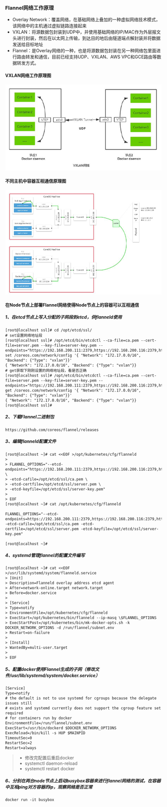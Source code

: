 ### Flannel网络工作原理

- Overlay Network：覆盖网络，在基础网络上叠加的一种虚拟网络技术模式，该网络中的主机通过虚拟链路连接起来
- VXLAN：将源数据包封装到UDP中，并使用基础网络的IP/MAC作为外层报文头进行封装，然后在以太网上传输，到达目的地后由隧道端点解封装并将数据发送给目标地址
- Flannel：是Overlay网络的一种，也是将源数据包封装在另一种网络包里面进行路由转发和通信，目前已经支持UDP、VXLAN、AWS VPC和GCE路由等数据转发方式。

#### VXLAN网络工作原理图

![image](https://github.com/hdpingshao/ops/blob/master/kubernetes/images/2-5-1.jpg)

#### 不同主机中容器互相通信原理图

![image](https://github.com/hdpingshao/ops/blob/master/kubernetes/images/2-5-2.jpg)

#### 在Node节点上部署Flannel网络使得Node节点上的容器可以互相通信

##### 1、在etcd节点上写入分配的子网段到etcd，供flanneld使用

	[root@localhost ssl]# cd /opt/etcd/ssl/
	# set设置网络地址段
	[root@localhost ssl]# /opt/etcd/bin/etcdctl --ca-file=ca.pem --cert-file=server.pem --key-file=server-key.pem --endpoints="https://192.168.200.111:2379,https://192.168.200.116:2379,https://192.168.200.117:2379" set /coreos.com/network/config '{ "Network": "172.17.0.0/16", "Backend": {"Type": "vxlan"}}'
	{ "Network": "172.17.0.0/16", "Backend": {"Type": "vxlan"}}
	# get获取下刚刚设置的网络地址段，看是否正确
	[root@localhost ssl]# /opt/etcd/bin/etcdctl --ca-file=ca.pem --cert-file=server.pem --key-file=server-key.pem --endpoints="https://192.168.200.111:2379,https://192.168.200.116:2379,https://192.168.200.117:2379" get /coreos.com/network/config '{ "Network": "172.17.0.0/16", "Backend": {"Type": "vxlan"}}'
	{ "Network": "172.17.0.0/16", "Backend": {"Type": "vxlan"}}
	[root@localhost ssl]# 
	
##### 2、下载Flannel二进制包

    https://github.com/coreos/flannel/releases
    
##### 3、编辑flanneld配置文件

	[root@localhost ~]# cat <<EOF >/opt/kubernetes/cfg/flanneld
	> 
	> FLANNEL_OPTIONS="--etcd-endpoints="https://192.168.200.111:2379,https://192.168.200.116:2379,https://192.168.200.117:2379" \
	> -etcd-cafile=/opt/etcd/ssl/ca.pem \
	> -etcd-certfile=/opt/etcd/ssl/server.pem \
	> -etcd-keyfile=/opt/etcd/ssl/server-key.pem"
	> 
	> EOF
	[root@localhost ~]# cat /opt/kubernetes/cfg/flanneld 

	FLANNEL_OPTIONS="--etcd-endpoints=https://192.168.200.111:2379,https://192.168.200.116:2379,https://192.168.200.117:2379 -etcd-cafile=/opt/etcd/ssl/ca.pem -etcd-certfile=/opt/etcd/ssl/server.pem -etcd-keyfile=/opt/etcd/ssl/server-key.pem"

	[root@localhost ~]# 
	
##### 4、systemd管理flannel的配置文件编写

	[root@localhost ~]# cat <<EOF >/usr/lib/systemd/system/flanneld.service
	> [Unit]
	> Description=Flanneld overlay address etcd agent
	> After=network-online.target network.target
	> Before=docker.service
	> 
	> [Service]
	> Type=notify
	> EnvironmentFile=/opt/kubernetes/cfg/flanneld
	> ExecStart=/opt/kubernetes/bin/flanneld --ip-masq \$FLANNEL_OPTIONS
	> ExecStartPost=/opt/kubernetes/bin/mk-docker-opts.sh -k DOCKER_NETWORK_OPTIONS -d /run/flannel/subnet.env
	> Restart=on-failure
	> 
	> [Install]
	> WantedBy=multi-user.target
	> 
	> EOF
	
##### 5、配置docker使用Flannel生成的子网（修改文件/usr/lib/systemd/system/docker.service）

	[Service]
	Type=notify
	# the default is not to use systemd for cgroups because the delegate issues still
	# exists and systemd currently does not support the cgroup feature set required
	# for containers run by docker
	EnvironmentFile=/run/flannel/subnet.env
	ExecStart=/usr/bin/dockerd $DOCKER_NETWORK_OPTIONS
	ExecReload=/bin/kill -s HUP $MAINPID
	TimeoutSec=0
	RestartSec=2
	Restart=always

> * 修改完配置后重启docker
> * systemctl daemon-reload
> * systemctl restart docker

##### 6、分别在两台node节点上启动busybox容器来进行flannel网络的测试，在容器中互相ping对方容器的ip，观察网络是否正常

    docker run -it busybox

